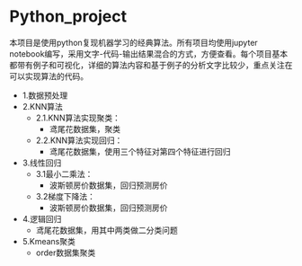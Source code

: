 # Python_project
本项目是使用python复现机器学习的经典算法。所有项目均使用jupyter notebook编写，采用文字-代码-输出结果混合的方式，方便查看。每个项目基本都带有例子和可视化，详细的算法内容和基于例子的分析文字比较少，重点关注在可以实现算法的代码。

* 1.数据预处理
* 2.KNN算法
  * 2.1.KNN算法实现聚类：
    * 鸢尾花数据集，聚类
  * 2.2.KNN算法实现回归：
    * 鸢尾花数据集，使用三个特征对第四个特征进行回归
* 3.线性回归
  * 3.1最小二乘法：
    * 波斯顿房价数据集，回归预测房价
  * 3.2梯度下降法：
    * 波斯顿房价数据集，回归预测房价
* 4.逻辑回归
    * 鸢尾花数据集，用其中两类做二分类问题
* 5.Kmeans聚类
    * order数据集聚类
